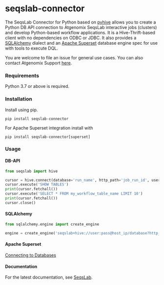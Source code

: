 # seqslab-connector

The SeqsLab Connector for Python based on [pyhive](https://github.com/dropbox/PyHive) allows you to create 
a Python DB API connection to Atgenomix SeqsLab interactive jobs (clusters) and develop Python-based workflow applications. 
It is a Hive-Thrift-based client with no dependencies on ODBC or JDBC. 
It also provides a [SQLAlchemy](https://www.sqlalchemy.org/) dialect and an [Apache Superset](https://superset.apache.org/)
database engine spec for use with tools to execute DQL.

You are welcome to file an issue for general use cases. You can also contact Atgenomix Support [here](https://console.seqslab.net).


### Requirements
Python 3.7 or above is required.


### Installation

Install using pip.

`pip install seqslab-connector` 

For Apache Superset integration install with

`pip install seqslab-connector[superset]`


### Usage

#### DB-API

```python
from seqslab import hive

cursor = hive.connect(database='run_name', http_path='job_run_id', username='user', password='pass', host='job_cluster_host')
cursor.execute('SHOW TABLES')
print(cursor.fetchall())
cursor.execute('SELECT * FROM my_workflow_table_name LIMIT 10')
print(cursor.fetchall())
cursor.close()
```

#### SQLAlchemy

```python
from sqlalchemy.engine import create_engine

engine = create_engine('seqslab+hive://user:pass@host_ip/database?http_path=job_run_id')
```

#### Apache Superset

[Connecting to Databases](https://superset.apache.org/docs/databases/db-connection-ui)

#### Documentation
For the latest documentation, see [SeqsLab](https://docs.atgenomix.com).
